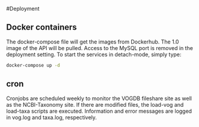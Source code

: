 #Deployment

## Docker containers
The docker-compose file will get the images from Dockerhub. The 1.0 image of the API will be pulled.
Access to the MySQL port is removed in the deployment setting. 
To start the services in detach-mode, simply type:
```bash
docker-compose up -d
```


## cron
Cronjobs are scheduled weekly to monitor the VOGDB fileshare site as well as the NCBI-Taxonomy site.
If there are modified files, the load-vog and load-taxa scripts are executed. Information and error
messages are logged in vog.log and taxa.log, respectively.
##